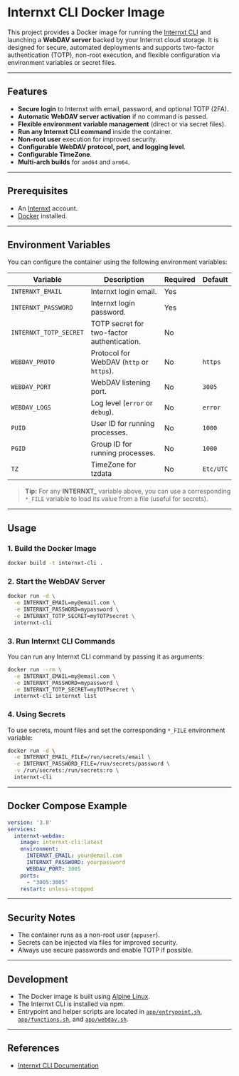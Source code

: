 # Internxt CLI Docker Image

This project provides a Docker image for running the [Internxt CLI](https://github.com/internxt/cli) and launching a **WebDAV server** backed by your Internxt cloud storage. It is designed for secure, automated deployments and supports two-factor authentication (TOTP), non-root execution, and flexible configuration via environment variables or secret files.

---

## Features

- **Secure login** to Internxt with email, password, and optional TOTP (2FA).
- **Automatic WebDAV server activation** if no command is passed.
- **Flexible environment variable management** (direct or via secret files).
- **Run any Internxt CLI command** inside the container.
- **Non-root user** execution for improved security.
- **Configurable WebDAV protocol, port, and logging level**.
- **Configurable TimeZone**.
- **Multi-arch builds** for `amd64` and `arm64`.

---

## Prerequisites

- An [Internxt](https://internxt.com/) account.
- [Docker](https://docs.docker.com/get-docker/) installed.

---

## Environment Variables

You can configure the container using the following environment variables:

| Variable                     | Description                                               | Required | Default  |
|------------------------------|-----------------------------------------------------------|----------|----------|
| `INTERNXT_EMAIL`             | Internxt login email.                                     | Yes      |          |
| `INTERNXT_PASSWORD`          | Internxt login password.                                  | Yes      |          |
| `INTERNXT_TOTP_SECRET`       | TOTP secret for two-factor authentication.                | No       |          |
| `WEBDAV_PROTO`               | Protocol for WebDAV (`http` or `https`).                  | No       | `https`  |
| `WEBDAV_PORT`                | WebDAV listening port.                                    | No       | `3005`   |
| `WEBDAV_LOGS`                | Log level (`error` or `debug`).                           | No       | `error`  |
| `PUID`                       | User ID for running processes.                            | No       | `1000`   |
| `PGID`                       | Group ID for running processes.                           | No       | `1000`   |
| `TZ`                         | TimeZone for tzdata                                       | No       | `Etc/UTC`|

> **Tip:** For any **INTERNXT_** variable above, you can use a corresponding `*_FILE` variable to load its value from a file (useful for secrets).

---

## Usage

### 1. Build the Docker Image

```sh
docker build -t internxt-cli .
```

### 2. Start the WebDAV Server

```sh
docker run -d \
  -e INTERNXT_EMAIL=my@email.com \
  -e INTERNXT_PASSWORD=mypassword \
  -e INTERNXT_TOTP_SECRET=myTOTPsecret \
  internxt-cli
```

### 3. Run Internxt CLI Commands

You can run any Internxt CLI command by passing it as arguments:

```sh
docker run --rm \
  -e INTERNXT_EMAIL=my@email.com \
  -e INTERNXT_PASSWORD=mypassword \
  -e INTERNXT_TOTP_SECRET=myTOTPsecret \
  internxt-cli internxt list
```

### 4. Using Secrets

To use secrets, mount files and set the corresponding `*_FILE` environment variable:

```sh
docker run -d \
  -e INTERNXT_EMAIL_FILE=/run/secrets/email \
  -e INTERNXT_PASSWORD_FILE=/run/secrets/password \
  -v /run/secrets:/run/secrets:ro \
  internxt-cli
```

---

## Docker Compose Example

```yaml
version: '3.8'
services:
  internxt-webdav:
    image: internxt-cli:latest
    environment:
      INTERNXT_EMAIL: your@email.com
      INTERNXT_PASSWORD: yourpassword
      WEBDAV_PORT: 3005
    ports:
      - "3005:3005"
    restart: unless-stopped
```

---

## Security Notes

- The container runs as a non-root user (`appuser`).
- Secrets can be injected via files for improved security.
- Always use secure passwords and enable TOTP if possible.

---

## Development

- The Docker image is built using [Alpine Linux](https://alpinelinux.org/).
- The Internxt CLI is installed via npm.
- Entrypoint and helper scripts are located in [`app/entrypoint.sh`](app/entrypoint.sh), [`app/functions.sh`](app/functions.sh), and [`app/webdav.sh`](app/webdav.sh).

---

## References

- [Internxt CLI Documentation](https://github.com/internxt/cli)